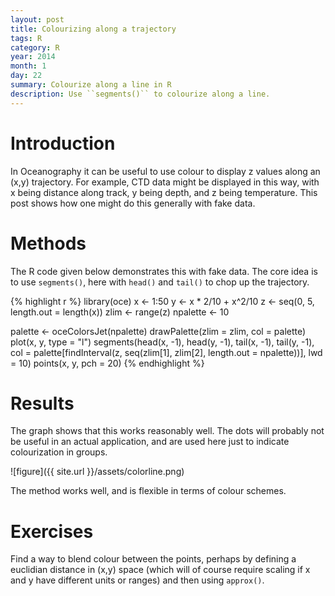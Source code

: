 ```yaml
---
layout: post
title: Colourizing along a trajectory
tags: R
category: R
year: 2014
month: 1
day: 22
summary: Colourize along a line in R
description: Use ``segments()`` to colourize along a line.
---
```



# Introduction

In Oceanography it can be useful to use colour to display z values along an (x,y) trajectory.  For example, CTD data might be displayed in this way, with x being distance along track, y being depth, and z being temperature. This post shows how one might do this generally with fake data.

# Methods

The R code given below demonstrates this with fake data.  The core idea is to use ``segments()``, here with ``head()`` and ``tail()`` to chop up the trajectory.

{% highlight r %}
library(oce)
x <- 1:50
y <- x * 2/10 + x^2/10
z <- seq(0, 5, length.out = length(x))
zlim <- range(z)
npalette <- 10

palette <- oceColorsJet(npalette)
drawPalette(zlim = zlim, col = palette)
plot(x, y, type = "l")
segments(head(x, -1), head(y, -1),
  tail(x, -1), tail(y, -1),
  col = palette[findInterval(z, 
    seq(zlim[1], zlim[2], length.out = npalette))],
  lwd = 10)
points(x, y, pch = 20)
{% endhighlight %}


# Results

The graph shows that this works reasonably well.  The dots will probably not be useful in an actual application, and are used here just to indicate colourization in groups.

![figure]({{ site.url }}/assets/colorline.png)

The method works well, and is flexible in terms of colour schemes.

# Exercises

Find a way to blend colour between the points, perhaps by defining a euclidian distance in (x,y) space (which will of course require scaling if x and y have different units or ranges) and then using ``approx()``.
